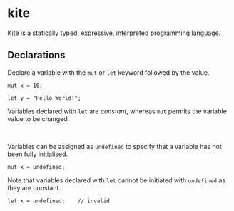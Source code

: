 # kite

Kite is a statically typed, expressive, interpreted programming language.

## Declarations

Declare a variable with the `mut` or `let` keyword followed by the value.
```
mut x = 10;

let y = "Hello World!";
```

Variables declared with `let` are _constant_, whereas `mut` permits the variable value to be changed.

<br>

Variables can be assigned as `undefined` to specify that a variable has not been fully initialised.
```
mut x = undefined;
```

Note that variables declared with `let` cannot be initiated with `undefined` as they are constant.

```
let x = undefined;    // invalid
```

